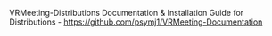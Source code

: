VRMeeting-Distributions
Documentation & Installation Guide for Distributions - https://github.com/psymj1/VRMeeting-Documentation